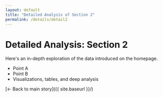 ```yaml
---
layout: default
title: "Detailed Analysis of Section 2"
permalink: /details/detail2
---
```


# Detailed Analysis: Section 2

Here's an in-depth exploration of the data introduced on the homepage.

- Point A
- Point B
- Visualizations, tables, and deep analysis

[← Back to main story]({{ site.baseurl }}/)
